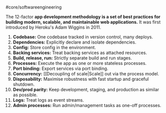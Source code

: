 #core/softwareengineering

The 12-factor **app development methodology is a set of best practices for building modern, scalable, and maintainable web applications.** It was first introduced by Heroku's Adam Wiggins in 2011.

1. **Codebase:** One codebase tracked in version control, many deploys.
2. **Dependencies:** Explicitly declare and isolate dependencies.
3. **Config:** Store config in the environment.
4. **Backing services:** Treat backing services as attached resources.
5. **Build, release, run:** Strictly separate build and run stages.
6. **Processes:** Execute the app as one or more stateless processes.
7. **Port binding:** Export services via port binding.
8. **Concurrency:** [[Decoupling of scale|Scale]] out via the process model.
9. **Disposability:** Maximise robustness with fast startup and graceful shutdown.
10. **Dev/prod parity:** Keep development, staging, and production as similar as possible.
11. **Logs:** Treat logs as event streams.
12. **Admin processes:** Run admin/management tasks as one-off processes.
